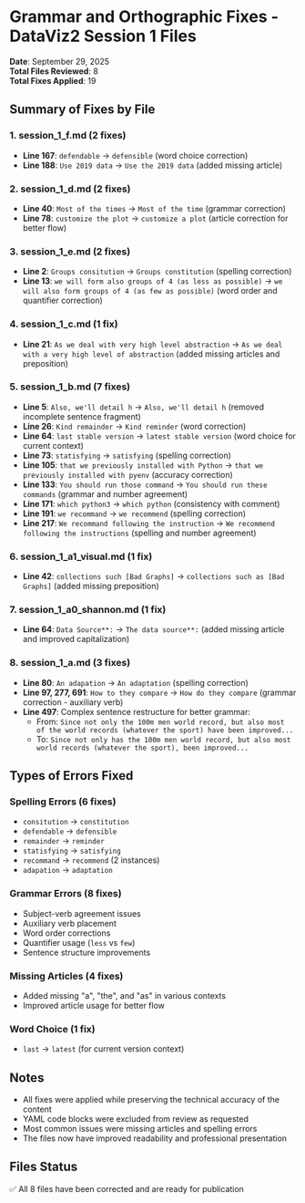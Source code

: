 # Grammar and Orthographic Fixes - DataViz2 Session 1 Files

**Date**: September 29, 2025  
**Total Files Reviewed**: 8  
**Total Fixes Applied**: 19

## Summary of Fixes by File

### 1. session_1_f.md (2 fixes)
- **Line 167**: `defendable` → `defensible` (word choice correction)
- **Line 188**: `Use 2019 data` → `Use the 2019 data` (added missing article)

### 2. session_1_d.md (2 fixes)
- **Line 40**: `Most of the times` → `Most of the time` (grammar correction)
- **Line 78**: `customize the plot` → `customize a plot` (article correction for better flow)

### 3. session_1_e.md (2 fixes)
- **Line 2**: `Groups consitution` → `Groups constitution` (spelling correction)
- **Line 13**: `we will form also groups of 4 (as less as possible)` → `we will also form groups of 4 (as few as possible)` (word order and quantifier correction)

### 4. session_1_c.md (1 fix)
- **Line 21**: `As we deal with very high level abstraction` → `As we deal with a very high level of abstraction` (added missing articles and preposition)

### 5. session_1_b.md (7 fixes)
- **Line 5**: `Also, we'll detail h` → `Also, we'll detail h` (removed incomplete sentence fragment)
- **Line 26**: `Kind remainder` → `Kind reminder` (word correction)
- **Line 64**: `last stable version` → `latest stable version` (word choice for current context)
- **Line 73**: `statisfying` → `satisfying` (spelling correction)
- **Line 105**: `that we previously installed with Python` → `that we previously installed with pyenv` (accuracy correction)
- **Line 133**: `You should run those command` → `You should run these commands` (grammar and number agreement)
- **Line 171**: `which python3` → `which python` (consistency with comment)
- **Line 191**: `we recommand` → `we recommend` (spelling correction)
- **Line 217**: `We recommand following the instruction` → `We recommend following the instructions` (spelling and number agreement)

### 6. session_1_a1_visual.md (1 fix)
- **Line 42**: `collections such [Bad Graphs]` → `collections such as [Bad Graphs]` (added missing preposition)

### 7. session_1_a0_shannon.md (1 fix)
- **Line 64**: `Data Source**:` → `The data source**:` (added missing article and improved capitalization)

### 8. session_1_a.md (3 fixes)
- **Line 80**: `An adapation` → `An adaptation` (spelling correction)
- **Line 97, 277, 691**: `How to they compare` → `How do they compare` (grammar correction - auxiliary verb)
- **Line 497**: Complex sentence restructure for better grammar:
  - From: `Since not only the 100m men world record, but also most of the world records (whatever the sport) have been improved...`
  - To: `Since not only has the 100m men world record, but also most world records (whatever the sport), been improved...`

## Types of Errors Fixed

### Spelling Errors (6 fixes)
- `consitution` → `constitution`
- `defendable` → `defensible` 
- `remainder` → `reminder`
- `statisfying` → `satisfying`
- `recommand` → `recommend` (2 instances)
- `adapation` → `adaptation`

### Grammar Errors (8 fixes)
- Subject-verb agreement issues
- Auxiliary verb placement
- Word order corrections
- Quantifier usage (`less` vs `few`)
- Sentence structure improvements

### Missing Articles (4 fixes)
- Added missing "a", "the", and "as" in various contexts
- Improved article usage for better flow

### Word Choice (1 fix)
- `last` → `latest` (for current version context)

## Notes
- All fixes were applied while preserving the technical accuracy of the content
- YAML code blocks were excluded from review as requested
- Most common issues were missing articles and spelling errors
- The files now have improved readability and professional presentation

## Files Status
✅ All 8 files have been corrected and are ready for publication

